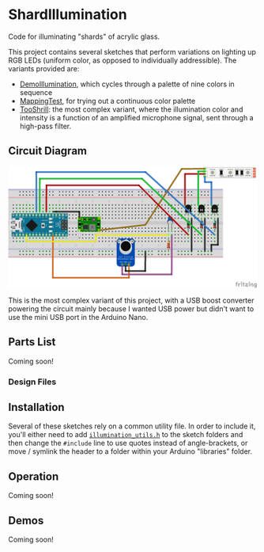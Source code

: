 # ShardIllumination
Code for illuminating "shards" of acrylic glass.

This project contains several sketches that perform variations on lighting up RGB
LEDs (uniform color, as opposed to individually addressible). The variants provided
are:

- [DemoIllumination](DemoIllumination/DemoIllumination.ino), which cycles through a
  palette of nine colors in sequence
- [MappingTest](MappingTest/MappingTest.ino), for trying out a continuous color
  palette
- [TooShrill](TooShrill/TooShrill.ino): the most complex variant, where the illumination
  color and intensity is a function of an amplified microphone signal, sent through a
  high-pass filter.

## Circuit Diagram
![Circuit for TooShrill sketch](TooShrill.png)

This is the most complex variant of this project, with a USB boost converter powering
the circuit mainly because I wanted USB power but didn't want to use the mini USB port
in the Arduino Nano.

## Parts List
Coming soon!

### Design Files

## Installation
Several of these sketches rely on a common utility file. In order to include it, you'll
either need to add [`illumination_utils.h`](libraries/illumination_utils.h) to the sketch
folders and then change the `#include` line to use quotes instead of angle-brackets, or
move / symlink the header to a folder within your Arduino "libraries" folder.

## Operation
Coming soon!

## Demos
Coming soon!